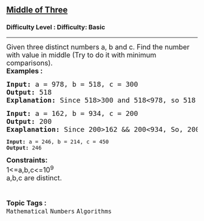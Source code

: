 <h2><a href="https://www.geeksforgeeks.org/problems/middle-of-three2926/1">Middle of Three</a></h2><h3>Difficulty Level : Difficulty: Basic</h3><hr><div class="problems_problem_content__Xm_eO"><p><span style="font-size: 18px;">Given three distinct numbers a, b and c. Find the number with value in middle (Try to do it with minimum comparisons).<br></span><span style="font-size: 18px;"><strong>Examples :</strong></span></p>
<pre><span style="font-size: 18px;"><strong>Input: </strong>a = 978, b = 518, c = 300
<strong>Output: </strong>518
<strong>Explanation: </strong>Since 518&gt;300 and 518&lt;978, so 518 is the middle element.</span></pre>
<pre><span style="font-size: 18px;"><strong>Input: </strong>a = 162, b = 934, c = 200
<strong>Output: </strong>200
<strong>Exaplanation: </strong>Since 200&gt;162 &amp;&amp; 200&lt;934, So, 200 is the middle element.<br></span></pre>
<pre><span><strong>Input: </strong>a = 246, b = 214, c = 450
<strong>Output: </strong>246</span></pre>
<p><span style="font-size: 18px;"><strong>Constraints:</strong><br>1&lt;=a,b,c&lt;=10<sup>9</sup><br>a,b,c are distinct.&nbsp;</span></p></div><br><p><span style=font-size:18px><strong>Topic Tags : </strong><br><code>Mathematical</code>&nbsp;<code>Numbers</code>&nbsp;<code>Algorithms</code>&nbsp;